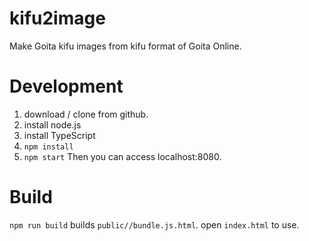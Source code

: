 # kifu2image
Make Goita kifu images from kifu format of Goita Online.

# Development
1. download / clone from github.
1. install node.js
1. install TypeScript
1. ```npm install```
1. ```npm start```
Then you can access localhost:8080.

# Build
```npm run build``` builds ```public//bundle.js.html```.
open ```index.html``` to use.